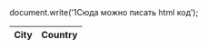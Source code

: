 <!doctype html>
<html lang="ru">

<head>
  <meta charset="UTF-8">
</head>
    
<body>
document.write('1Сюда можно писать html код'); 
<table id="table">
    <thead>
        <tr>
            <th>City</th>
            <th>Country</th>
        </tr>
    </thead>
    <tbody>
    </tbody>
</table>

<script src="one.js"></script>

<script>
document.write('2Сюда можно писать html код');
alert("Два");
</script>

</body>

